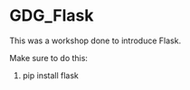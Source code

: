 # GDG_Flask

This was a workshop done to introduce Flask.

Make sure to do this:
1. pip install flask
